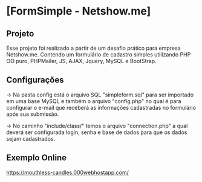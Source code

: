 # [FormSimple - Netshow.me]

## Projeto

Esse projeto foi realizado a partir de um desafio prático para empresa Netshow.me. Contendo um formulário de cadastro simples utilizando PHP OO puro, PHPMailer, JS, AJAX, Jquery, MySQL e BootStrap.

## Configurações

-> Na pasta config está o arquivo SQL "simpleform.sql" para ser importado em uma base MySQL e também o arquivo "config.php" no qual é para configurar o e-mail que receberá as informações cadastradas no formulário após sua submissão.

-> No caminho "include/class/" temos o arquivo "connection.php" a qual deverá ser configurada login, senha e base de dados para que os dados sejam cadastrados.

## Exemplo Online
https://mouthless-candles.000webhostapp.com/ 
